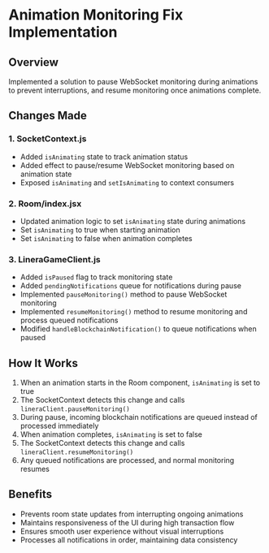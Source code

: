 # Animation Monitoring Fix Implementation

## Overview
Implemented a solution to pause WebSocket monitoring during animations to prevent interruptions, and resume monitoring once animations complete.

## Changes Made

### 1. SocketContext.js
- Added `isAnimating` state to track animation status
- Added effect to pause/resume WebSocket monitoring based on animation state
- Exposed `isAnimating` and `setIsAnimating` to context consumers

### 2. Room/index.jsx
- Updated animation logic to set `isAnimating` state during animations
- Set `isAnimating` to true when starting animation
- Set `isAnimating` to false when animation completes

### 3. LineraGameClient.js
- Added `isPaused` flag to track monitoring state
- Added `pendingNotifications` queue for notifications during pause
- Implemented `pauseMonitoring()` method to pause WebSocket monitoring
- Implemented `resumeMonitoring()` method to resume monitoring and process queued notifications
- Modified `handleBlockchainNotification()` to queue notifications when paused

## How It Works
1. When an animation starts in the Room component, `isAnimating` is set to true
2. The SocketContext detects this change and calls `lineraClient.pauseMonitoring()`
3. During pause, incoming blockchain notifications are queued instead of processed immediately
4. When animation completes, `isAnimating` is set to false
5. The SocketContext detects this change and calls `lineraClient.resumeMonitoring()`
6. Any queued notifications are processed, and normal monitoring resumes

## Benefits
- Prevents room state updates from interrupting ongoing animations
- Maintains responsiveness of the UI during high transaction flow
- Ensures smooth user experience without visual interruptions
- Processes all notifications in order, maintaining data consistency